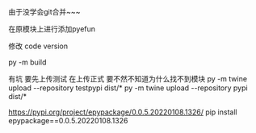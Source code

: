 由于没学会git合并~~~

在原模块上进行添加pyefun

修改 code version

py -m build

有坑 要先上传测试 在上传正式 要不然不知道为什么找不到模块
py -m twine upload --repository testpypi dist/*
py -m twine upload --repository pypi dist/*


https://pypi.org/project/epypackage/0.0.5.20220108.1326/
pip install epypackage==0.0.5.20220108.1326